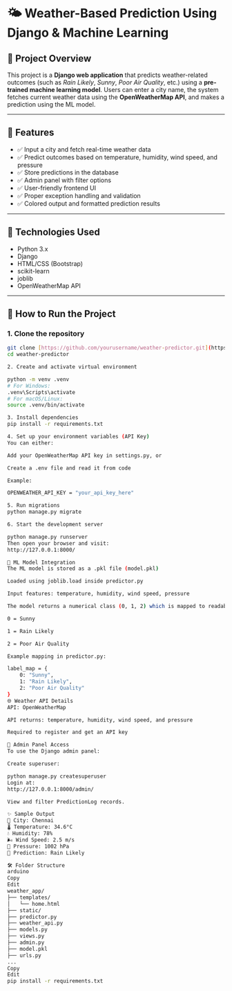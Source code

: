 # 🌤️ Weather-Based Prediction Using Django & Machine Learning

## 📌 Project Overview

This project is a **Django web application** that predicts weather-related outcomes (such as *Rain Likely*, *Sunny*, *Poor Air Quality*, etc.) using a **pre-trained machine learning model**. Users can enter a city name, the system fetches current weather data using the **OpenWeatherMap API**, and makes a prediction using the ML model.

---

## 🔧 Features

- ✅ Input a city and fetch real-time weather data
- ✅ Predict outcomes based on temperature, humidity, wind speed, and pressure
- ✅ Store predictions in the database
- ✅ Admin panel with filter options
- ✅ User-friendly frontend UI
- ✅ Proper exception handling and validation
- ✅ Colored output and formatted prediction results

---

## 🧠 Technologies Used

- Python 3.x
- Django
- HTML/CSS (Bootstrap)
- scikit-learn
- joblib
- OpenWeatherMap API

---

## 🚀 How to Run the Project

### 1. Clone the repository

```bash
git clone [https://github.com/yourusername/weather-predictor.git](https://github.com/Praveen-ramesh-ARS/depolyed_project/tree/main/Weather_app)
cd weather-predictor

2. Create and activate virtual environment

python -m venv .venv
# For Windows:
.venv\Scripts\activate
# For macOS/Linux:
source .venv/bin/activate

3. Install dependencies
pip install -r requirements.txt

4. Set up your environment variables (API Key)
You can either:

Add your OpenWeatherMap API key in settings.py, or

Create a .env file and read it from code

Example:

OPENWEATHER_API_KEY = "your_api_key_here"

5. Run migrations
python manage.py migrate

6. Start the development server

python manage.py runserver
Then open your browser and visit:
http://127.0.0.1:8000/

🧩 ML Model Integration
The ML model is stored as a .pkl file (model.pkl)

Loaded using joblib.load inside predictor.py

Input features: temperature, humidity, wind speed, pressure

The model returns a numerical class (0, 1, 2) which is mapped to readable labels like:

0 = Sunny

1 = Rain Likely

2 = Poor Air Quality

Example mapping in predictor.py:

label_map = {
    0: "Sunny",
    1: "Rain Likely",
    2: "Poor Air Quality"
}
🌐 Weather API Details
API: OpenWeatherMap

API returns: temperature, humidity, wind speed, and pressure

Required to register and get an API key

🔐 Admin Panel Access
To use the Django admin panel:

Create superuser:

python manage.py createsuperuser
Login at:
http://127.0.0.1:8000/admin/

View and filter PredictionLog records.

✨ Sample Output
🌆 City: Chennai
🌡 Temperature: 34.6°C
💧 Humidity: 78%
🌬 Wind Speed: 2.5 m/s
🧭 Pressure: 1002 hPa
🔮 Prediction: Rain Likely

🛠 Folder Structure
arduino
Copy
Edit
weather_app/
├── templates/
│   └── home.html
├── static/
├── predictor.py
├── weather_api.py
├── models.py
├── views.py
├── admin.py
├── model.pkl
├── urls.py
...
Copy
Edit
pip install -r requirements.txt
